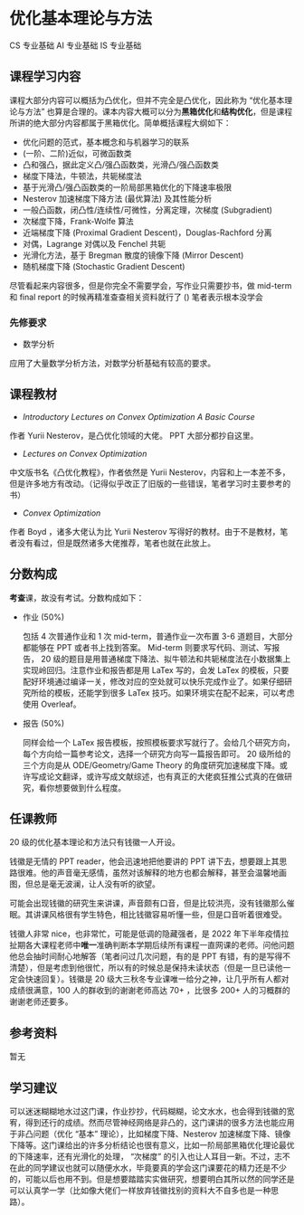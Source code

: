 # 优化基本理论与方法

<div class="badges">
<span class="badge cs-badge">CS 专业基础</span>
<span class="badge ai-badge">AI 专业基础</span>
<span class="badge is-badge">IS 专业基础</span>
</div>

## 课程学习内容

课程大部分内容可以概括为凸优化，但并不完全是凸优化，因此称为 “优化基本理论与方法” 也算是合理的。课本内容大概可以分为**黑箱优化**和**结构优化**，但是课程所讲的绝大部分内容都属于黑箱优化。简单概括课程大纲如下：

* 优化问题的范式，基本概念和与机器学习的联系
* (一阶、二阶)近似，可微函数类
* 凸和强凸，据此定义凸/强凸函数类，光滑凸/强凸函数类
* 梯度下降法，牛顿法，共轭梯度法
* 基于光滑凸/强凸函数类的一阶局部黑箱优化的下降速率极限
* Nesterov 加速梯度下降方法 (最优算法) 及其性能分析
* 一般凸函数，闭凸性/连续性/可微性，分离定理，次梯度 (Subgradient)
* 次梯度下降，Frank-Wolfe 算法
* 近端梯度下降 (Proximal Gradient Descent)，Douglas-Rachford 分离 
* 对偶，Lagrange 对偶以及 Fenchel 共轭
* 光滑化方法，基于 Bregman 散度的镜像下降 (Mirror Descent)
* 随机梯度下降 (Stochastic Gradient Descent)

尽管看起来内容很多，但是你完全不需要学会，写作业只需要抄书，做 mid-term 和 final report 的时候再精准查查相关资料就行了 () 笔者表示根本没学会

### 先修要求

- 数学分析

应用了大量数学分析方法，对数学分析基础有较高的要求。

## 课程教材

* *Introductory Lectures on Convex Optimization A Basic Course*

作者 Yurii Nesterov，是凸优化领域的大佬。 PPT 大部分都抄自这里。

* *Lectures on Convex Optimization*

中文版书名《凸优化教程》，作者依然是 Yurii Nesterov，内容和上一本差不多，但是许多地方有改动。（记得似乎改正了旧版的一些错误，笔者学习时主要参考的书）

* *Convex Optimization*

作者 Boyd ，诸多大佬认为比 Yurii Nesterov 写得好的教材。由于不是教材，笔者没有看过，但是既然诸多大佬推荐，笔者也就在此放上。

## 分数构成

**考查**课，故没有考试。分数构成如下：

* 作业 (50%)

    包括 4 次普通作业和 1 次 mid-term，普通作业一次布置 3-6 道题目，大部分都能够在 PPT 或者书上找到答案。 Mid-term 则要求写代码、测试、写报告， 20 级的题目是用普通梯度下降法、拟牛顿法和共轭梯度法在小数据集上实现岭回归。注意作业和报告都是用 LaTex 写的，会发 LaTex 的模板，只要配好环境通过编译一关，修改对应的空处就可以快乐完成作业了。如果仔细研究所给的模板，还能学到很多 LaTex 技巧。如果环境实在配不起来，可以考虑使用 Overleaf。

* 报告 (50%)

    同样会给一个 LaTex 报告模板，按照模板要求写就行了。会给几个研究方向，每个方向给一篇参考论文，选择一个研究方向写一篇报告即可。 20 级所给的三个方向是从 ODE/Geometry/Game Theory 的角度研究加速梯度下降。或许写成论文翻译，或许写成文献综述，也有真正的大佬疯狂推公式真的在做研究，看你想要做到什么程度。

## 任课教师

20 级的优化基本理论和方法只有钱徽一人开设。

钱徽是无情的 PPT reader，他会迅速地把他要讲的 PPT 讲下去，想要跟上其思路很难。他的声音毫无感情，虽然对该解释的地方也都会解释，甚至会温馨地画图，但总是毫无波澜，让人没有听的欲望。

可能会出现钱徽的研究生来讲课，声音颇有口音，但是比较洪亮，没有钱徽那么催眠。其讲课风格很有学生特色，相比钱徽容易听懂一些，但是口音听着很难受。

钱徽人非常 nice，也非常忙，可能是低调的隐藏强者，是 2022 年下半年疫情拉扯期各大课程老师中**唯一**准确判断本学期后续所有课程一直网课的老师。问他问题他总会抽时间耐心地解答（笔者问过几次问题，有的是 PPT 有错，有的是写得不清楚），但是考虑到他很忙，所以有的时候总是保持未读状态（但是一旦已读他一定会快速回复）。钱徽是 20 级大三秋冬专业课唯一给分之神，让几乎所有人都对成绩很满意，100 人的群收到的谢谢老师高达 70+ ，比很多 200+ 人的习概群的谢谢老师还要多。

## 参考资料

暂无

## 学习建议

可以迷迷糊糊地水过这门课，作业抄抄，代码糊糊，论文水水，也会得到钱徽的宽宥，得到还行的成绩。然而尽管神经网络是非凸的，这门课讲的很多方法也能应用于非凸问题（优化 “基本” 理论），比如梯度下降、Nesterov 加速梯度下降、镜像下降等。这门课给出的许多分析结论也很有意义，比如一阶局部黑箱优化理论最优的下降速率，还有光滑化的处理， “次梯度” 的引入也让人耳目一新。不过，志不在此的同学建议也就可以随便水水，毕竟要真的学会这门课要花的精力还是不少的，可能以后也用不到。但是想要踏踏实实做研究，想要明白其所以然的同学还是可以认真学一学（比如像大佬们一样放弃钱徽找别的资料大不自多也是一种思路）。
